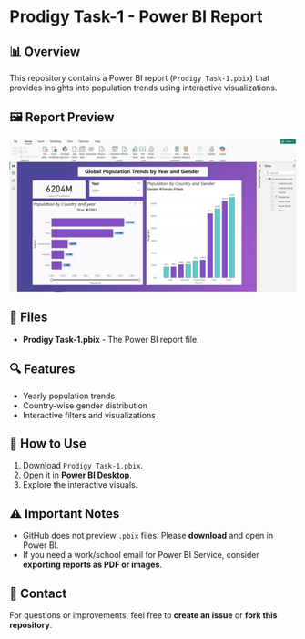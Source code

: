 # Prodigy Task-1 - Power BI Report

## 📊 Overview
This repository contains a Power BI report (`Prodigy Task-1.pbix`) that provides insights into population trends using interactive visualizations.

## 🖼️ Report Preview
![Power BI Report](https://raw.githubusercontent.com/Manitej-04/PRODIGY_DS_01/main/Task-1%20preview.png)

## 📂 Files
- **Prodigy Task-1.pbix** - The Power BI report file.

## 🔍 Features
- Yearly population trends
- Country-wise gender distribution
- Interactive filters and visualizations

## 🚀 How to Use
1. Download `Prodigy Task-1.pbix`.
2. Open it in **Power BI Desktop**.
3. Explore the interactive visuals.

## ⚠️ Important Notes
- GitHub does not preview `.pbix` files. Please **download** and open in Power BI.
- If you need a work/school email for Power BI Service, consider **exporting reports as PDF or images**.

## 📩 Contact
For questions or improvements, feel free to **create an issue** or **fork this repository**.
